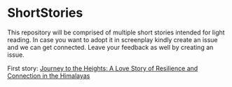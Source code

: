 # ShortStories

This repository will be comprised of multiple short stories intended for light reading.
In case you want to adopt it in screenplay kindly create an issue and we can get connected.
Leave your feedback as well by creating an issue.

First story: [Journey to the Heights: A Love Story of Resilience and Connection in the Himalayas](https://github.com/Kronnork/ShortStories/blob/main/Journey%20to%20the%20Heights:%20A%20Love%20Story%20of%20Resilience%20and%20Connection%20in%20the%20Himalayas.md)
